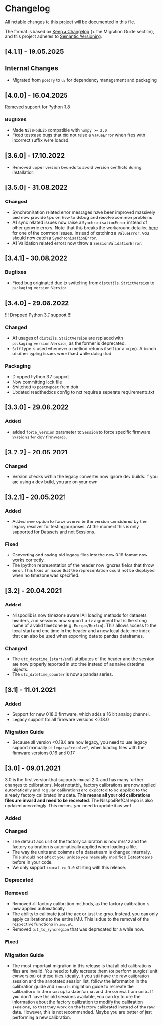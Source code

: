 # Changelog
All notable changes to this project will be documented in this file.

The format is based on [Keep a Changelog](https://keepachangelog.com/en/1.0.0/) (+ the Migration Guide section), and 
this project adheres to [Semantic Versioning](https://semver.org/spec/v2.0.0.html).

## [4.1.1] - 19.05.2025
## Internal Changes
- Migrated from `poetry` to `uv` for dependency management and packaging

## [4.0.0] - 16.04.2025
Removed support for Python 3.8
### Bugfixes
- Made `NilsPodLib` compatible with `numpy >= 2.0`
- Fixed testcase bugs that did not raise a `ValueError` when files with incorrect suffix were loaded.

## [3.6.0] - 17.10.2022

- Removed upper version bounds to avoid version conflicts during installation

## [3.5.0] - 31.08.2022

### Changed

- Synchronisation related error messages have been improved massively and now provide tips on how to debug and resolve
  common problems
- All sync related issues now raise a `SynchronisationError` instead of other generic errors.
  Note, that this breaks the workaround detailed [here](https://github.com/mad-lab-fau/NilsPodLib/issues/15) for one of
  the common issues. Instead of catching a `ValueError`, you should now catch a `SynchronisationError`.
- All Validation related errors now throw a `SessionValidationError`.

## [3.4.1] - 30.08.2022

### Bugfixes
- Fixed bug originated due to switching from `distutils.StrictVersion` to `packaging.version.Version`

## [3.4.0] - 29.08.2022

!!! Dropped Python 3.7 support !!!

### Changed

- All usages of `distuils.StrictVersion` are replaced with `packaging.version.Version`, as the former is deprecated.
- `Self` type is used whenever a method returns itself (or a copy). A bunch of other typing issues were fixed while 
  doing that

### Packaging

- Dropped Python 3.7 support
- Now committing lock file
- Switched to `poethepoet` from doit
- Updated readthedocs config to not require a seperate requirements.txt

## [3.3.0] - 29.08.2022

### Added

- added `force_version` parameter to `Session` to force specific firmware versions for dev firmwares. 

## [3.2.2] - 20.05.2021

### Changed

- Version checks within the legacy converter now ignore dev builds. If you are using a dev build, you are on your own!

## [3.2.1] - 20.05.2021

### Added

- Added new option to force overwrite the version considered by the legacy resolver for testing purposes.
  At the moment this is only supported for Datasets and not Sessions.

### Fixed

- Converting and saving old legacy files into the new 0.18 format now works correctly.
- The Ipython representation of the header now ignores fields that throw error.
  This fixes an issue that the representation could not be displayed when no timezone was specified.


## [3.2] - 20.04.2021

### Added
- Nilspodlib is now timezone aware!
  All loading methods for datasets, headers, and sessions now support a `tz` argument that is the string name of a valid
  timezone (e.g. `Europe/Berlin`).
  This allows access to the local start and end time in the header and a new local datetime index that can also be used 
  when exporting data to pandas dataframes.
  
### Changed
- The `utc_datetime_{start/end}` attributes of the header and the session are now properly reported in utc time instead 
  of as naive datetime objects.
- The `utc_datetime_counter` is now a pandas series. 

## [3.1] - 11.01.2021

### Added

- Support for new 0.18.0 firmware, which adds a 16 bit analog channel.
- Legacy support for all firmware versions <0.18.0

### Migration Guide

- Because all version <0.18.0 are now legacy, you need to use legacy support manually or `legacy="resolve"`, when 
  loading files with the firmware versions 0.16 and 0.17

## [3.0] - 09.01.2021

3.0 is the first version that supports imucal 2.0. and has many further changes to calibrations.
Most notatbly, factory calibrations are now applied automatically and regular calibrations are expected to be applied to
the already factory calibrated imu data.
**This means all your old calibrations files are invalid and need to be recreated**.
The NilspodRefCal repo is also updated accordingly.
This means, you need to update it as well.

### Added

### Changed

- The default acc unit of the factory calibration is now m/s^2 and the factory calibration is automatically applied when
  loading a file.
- The way the units and columns of a datastream is changed internally.
  This should not affect you, unless you manually modified Datastreams before in your code.
- We only support `imucal >= 3.0` starting with this release.  

### Deprecated

### Removed

- Removed all factory calibration methods, as the factory calibration is now applied automatically.
- The ability to calibrate just the acc or just the gryo.
  Instead, you can only apply calibrations to the entire IMU.
  This is due to the removal of the respective functions in `imucal`.
- Removed `cut_to_syncregion` that was deprecated for a while now.  

### Fixed

### Migration Guide

- The most important migration in this release is that all old calibrations files are invalid.
  You need to fully recreate them (or perform surgical unit conversion) of these files.
  Ideally, if you still have the raw calibration session and the annotated session list, follow the information in the
  calibration guide and `imucals` migration guide to recreate the calibrations in the most up to date format and the
  correct from units.
  If you don't have the old sessions available, you can try to use the information about the factory calibration to 
  modify the calibration sessions, so that they work on the factory calibrated instead of the raw data.
  However, this is not recommended.
  Maybe you are better of just performing a new calibration.


